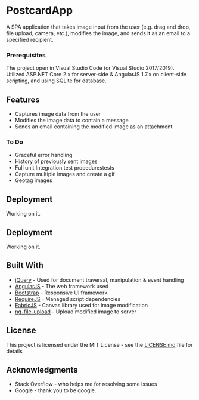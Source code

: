 # PostcardApp

A SPA application that takes image input from the user (e.g. drag and drop, file upload, camera, etc.), modifies the image, and sends it as an email to a specified recipient.

### Prerequisites

The project open in Visual Studio Code (or Visual Studio 2017/2019). Utilized ASP.NET Core 2.x for server-side & AngularJS 1.7.x on client-side scripting, and using SQLite for database.

## Features

- Captures image data from the user
- Modifies the image data to contain a message
- Sends an email containing the modified image as an attachment

### To Do

- Graceful error handling
- History of previously sent images
- Full unit Integration test procedurestests
- Capture multiple images and create a gif
- Geotag images

## Deployment

Working on it.

## Deployment

Working on it.

## Built With

* [jQuery](https://jquery.com/) - Used for document traversal, manipulation & event handling
* [AngularJS](https://angularjs.org/) - The web framework used
* [Bootstrap](https://getbootstrap.com/) - Responsive UI framework
* [RequireJS](https://requirejs.org/) - Managed script dependencies
* [FabricJS](http://fabricjs.com/) - Canvas library used for image modification
* [ng-file-upload](https://github.com/danialfarid/ng-file-upload) - Upload modified image to server

## License

This project is licensed under the MIT License - see the [LICENSE.md](LICENSE.md) file for details

## Acknowledgments

* Stack Overflow - who helps me for resolving some issues
* Google - thank you to be google.
